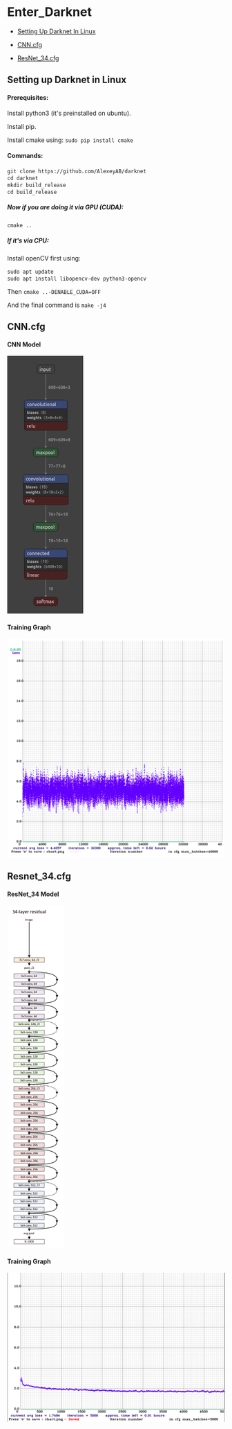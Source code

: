 # Enter_Darknet

* [Setting Up Darknet In Linux](#Setup_Darknet)

* [CNN.cfg](#CNN)

* [ResNet_34.cfg](#ResNet34)

<a name = "Setup_Darknet">
  
## Setting up Darknet in Linux

#### Prerequisites: 
Install python3 (it's preinstalled on ubuntu).

Install pip.

Install cmake using: <code>sudo pip install cmake</code>

#### Commands:
```
git clone https://github.com/AlexeyAB/darknet
cd darknet
mkdir build_release
cd build_release
```
##### Now if you are doing it via GPU (CUDA):
<code>cmake ..</code>

##### If it's via CPU:

Install openCV first using:
```
sudo apt update
sudo apt install libopencv-dev python3-opencv
```

Then <code>cmake ..-DENABLE_CUDA=OFF</code> 

And the final command is <code>make -j4</code>

</a>

<a name = "CNN">

## CNN.cfg

#### CNN Model

![CNN Model](/Assets/CNN_Model.png "CNN Model Image")

#### Training Graph

![CNN Model Training Graph](/Assets/CNN_TrainingGraph.png "CNN Training Graph")

</a>

<a name = "ResNet34">

## Resnet_34.cfg

#### ResNet_34 Model

![ResNet34 Model](/Assets/ResNet_34_Model.png "ResNet34 Model Image")

#### Training Graph

![ResNet34 Training Graph](/Assets/ResNet_34_TrainingGraph.png "ResNet34 Training Graph")
  
</a>
